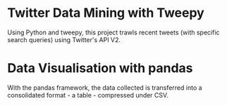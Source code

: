 # Twitter Data Mining with Tweepy
 Using Python and tweepy, this project trawls recent tweets (with specific search queries) using Twitter's API V2.  

# Data Visualisation with pandas
 With the pandas framework, the data collected is transferred into a consolidated format - a table - compressed under CSV. 
